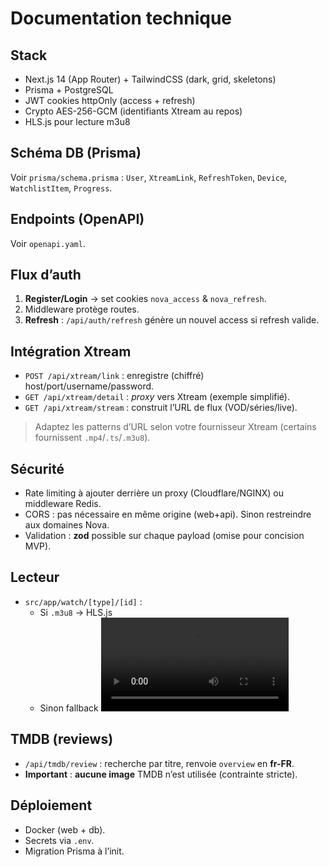 # Documentation technique

## Stack
- Next.js 14 (App Router) + TailwindCSS (dark, grid, skeletons)
- Prisma + PostgreSQL
- JWT cookies httpOnly (access + refresh)
- Crypto AES-256-GCM (identifiants Xtream au repos)
- HLS.js pour lecture m3u8

## Schéma DB (Prisma)
Voir `prisma/schema.prisma` : `User`, `XtreamLink`, `RefreshToken`, `Device`, `WatchlistItem`, `Progress`.

## Endpoints (OpenAPI)
Voir `openapi.yaml`.

## Flux d’auth
1. **Register/Login** → set cookies `nova_access` & `nova_refresh`.
2. Middleware protège routes.
3. **Refresh** : `/api/auth/refresh` génère un nouvel access si refresh valide.

## Intégration Xtream
- `POST /api/xtream/link` : enregistre (chiffré) host/port/username/password.
- `GET /api/xtream/detail` : *proxy* vers Xtream (exemple simplifié).
- `GET /api/xtream/stream` : construit l’URL de flux (VOD/séries/live).

> Adaptez les patterns d’URL selon votre fournisseur Xtream (certains fournissent `.mp4`/`.ts`/`.m3u8`).

## Sécurité
- Rate limiting à ajouter derrière un proxy (Cloudflare/NGINX) ou middleware Redis.
- CORS : pas nécessaire en même origine (web+api). Sinon restreindre aux domaines Nova.
- Validation : **zod** possible sur chaque payload (omise pour concision MVP).

## Lecteur
- `src/app/watch/[type]/[id]` :
  - Si `.m3u8` → HLS.js
  - Sinon fallback <video src="..."> (MP4/TS).

## TMDB (reviews)
- `/api/tmdb/review` : recherche par titre, renvoie `overview` en **fr-FR**.
- **Important** : **aucune image** TMDB n’est utilisée (contrainte stricte).

## Déploiement
- Docker (web + db).
- Secrets via `.env`.
- Migration Prisma à l’init.
